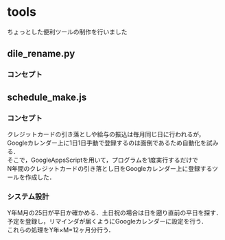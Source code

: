 # tools
ちょっとした便利ツールの制作を行いました

## dile_rename.py
### コンセプト

## schedule_make.js
### コンセプト
クレジットカードの引き落としや給与の振込は毎月同じ日に行われるが，  
Googleカレンダー上に1日1日手動で登録するのは面倒であるため自動化を試みる．  
そこで，GoogleAppsScriptを用いて，プログラムを1度実行するだけで  
N年間のクレジットカードの引き落とし日をGoogleカレンダー上に登録するツールを作成した．  

### システム設計  
Y年M月の25日が平日か確かめる．土日祝の場合は日を遡り直前の平日を探す．  
予定を登録し，リマインダが届くようにGoogleカレンダーに設定を行う．  
これらの処理をY年×M=12ヶ月分行う．

